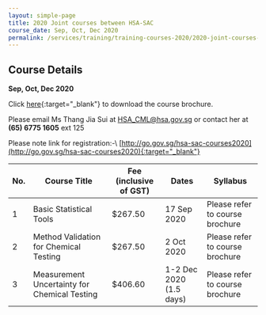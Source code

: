 ```yaml
---
layout: simple-page
title: 2020 Joint courses between HSA-SAC
course_date: Sep, Oct, Dec 2020
permalink: /services/training/training-courses-2020/2020-joint-courses-between-hsa-sac
---
```


## Course Details
**Sep, Oct, Dec 2020**

Click [here](/files/training/Course-brochure-2020-MV-MU-BS.pdf){:target="_blank"} to download the course brochure.
 
Please email Ms Thang Jia Sui at <HSA_CML@hsa.gov.sg> or contact her at **(65) 6775 1605** ext 125


Please note link for registration:-\\
[http://go.gov.sg/hsa-sac-courses2020](http://go.gov.sg/hsa-sac-courses2020){:target="_blank"}


| No. | Course Title | Fee (inclusive of GST) |  Dates | Syllabus |
|-----|--------------|------------------------|--------|----------|
| 1 | Basic Statistical Tools | $267.50 | 17 Sep 2020 | Please refer to course brochure |
| 2 | Method Validation for Chemical Testing | $267.50 | 2 Oct 2020 | Please refer to course brochure |
| 3 | Measurement Uncertainty for Chemical Testing | $406.60 | 1-2 Dec 2020 (1.5 days) | Please refer to course brochure |

